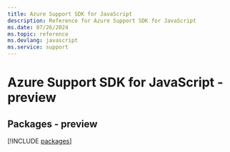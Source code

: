 ```yaml
---
title: Azure Support SDK for JavaScript
description: Reference for Azure Support SDK for JavaScript
ms.date: 07/26/2024
ms.topic: reference
ms.devlang: javascript
ms.service: support
---
```

# Azure Support SDK for JavaScript - preview
## Packages - preview
[!INCLUDE [packages](support-index.md)]